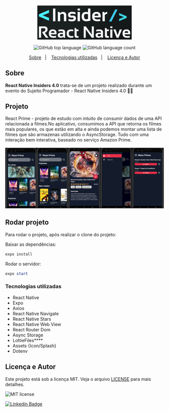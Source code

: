 <p align="center">
   <img src="./.github/insiders4.png" alt="insiders4" width="300"/>
</p>

<p align="center">
  <img alt="GitHub top language" src="https://img.shields.io/github/languages/top/yurimarim/nlw-heat-impulse-app?color=e6e6e8">
  
  <img alt="GitHub language count" src="https://img.shields.io/github/languages/count/yurimarim/nlw-heat-impulse-app?color=e6e6e8">
  <p align="center">
  <a href="#sobre">Sobre</a>&nbsp;&nbsp;&nbsp;|&nbsp;&nbsp;&nbsp;
  <a href="#tecnologias-utilizadas">Tecnologias utilizadas</a>&nbsp;&nbsp;&nbsp;|&nbsp;&nbsp;&nbsp;
  <a href="#licença-e-autor">Licença e Autor</a>
</p>

## Sobre

**React Native Insiders 4.0** trata-se de um projeto realizado durante um evento do Sujeito Programador - React Native Insiders 4.0 🚀🔥

## Projeto

<p>
React Prime - projeto de estudo com intuito de consumir dados de uma API relacionada a filmes.No aplicativo, consumimos a API que retorna os filmes mais populares, os que estão em alta e ainda podemos montar uma lista de filmes que são armazenas utilizando o AsyncStorage. Tudo com uma interação bem interativa, baseado no serviço Amazon Prime.
  <br/><br/>
  <img src="./.github/allscreens.png" alt="screenshots" width="1075"/>
</p>

## Rodar projeto

<p>Para rodar o projeto, após realizar o clone do projeto:</p>
<p>Baixar as dependências:</p>

```powershell
expo install
```

<p>Rodar o servidor:</p>

```powershell
expo start
```

### Tecnologias utilizadas

- React Native
- Expo
- Axios
- React Native Navigate
- React Native Stars
- React Native Web View
- React Router Dom
- Async Storage
- LottieFiles****
- Assets {Icon/Splash}
- Dotenv

## Licença e Autor

Este projeto está sob a licença MIT. Veja o arquivo [LICENSE](https://github.com/yurimarim/ReactNativeInsiders4.0/blob/main/LICENSE.txt) para mais detalhes.

<p>

<img alt="MIT license" src="https://img.shields.io/badge/license-MIT-e6e6e8">

[![Linkedin Badge](https://img.shields.io/badge/-Yuri_Marim-blue?style=flat-square&logo=Linkedin&logoColor=white&link=https://www.linkedin.com/in/yuri-marim-6b6130197/)](https://www.linkedin.com/in/yurimarim)
